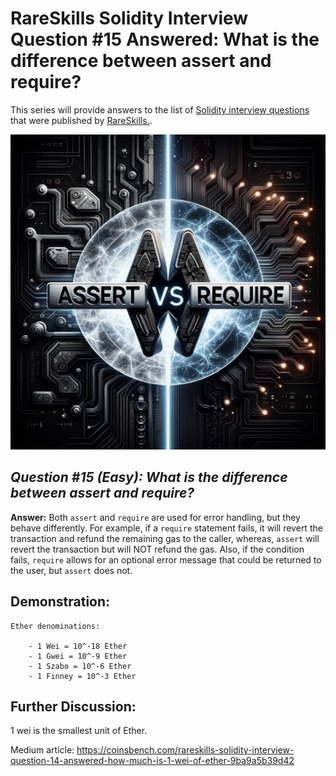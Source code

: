# RareSkills Solidity Interview Question #15 Answered: What is the difference between assert and require?

This series will provide answers to the list of [Solidity interview questions](https://www.rareskills.io/post/solidity-interview-questions) that were published by [RareSkills.](https://www.rareskills.io/).

![Alt text](media/Question_15.png)

## *Question #15 (Easy): What is the difference between assert and require?*

**Answer:** Both `assert` and `require` are used for error handling, but they behave differently. For example, if a `require` statement fails, it will revert the transaction and refund the remaining gas to the caller, whereas, `assert` will revert the transaction but will NOT refund the gas. Also, if the condition fails, `require` allows for an optional error message that could be returned to the user, but `assert` does not.

## Demonstration:

```
Ether denominations:

    - 1 Wei = 10^-18 Ether
    - 1 Gwei = 10^-9 Ether
    - 1 Szabo = 10^-6 Ether
    - 1 Finney = 10^-3 Ether
```

## Further Discussion:

1 wei is the smallest unit of Ether.

Medium article: https://coinsbench.com/rareskills-solidity-interview-question-14-answered-how-much-is-1-wei-of-ether-9ba9a5b39d42
